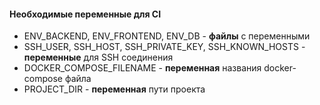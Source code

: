 #### Необходимые переменные для CI

* ENV_BACKEND, ENV_FRONTEND, ENV_DB - **файлы** с переменными
* SSH_USER, SSH_HOST, SSH_PRIVATE_KEY, SSH_KNOWN_HOSTS - 
**переменные** для SSH соединения
* DOCKER_COMPOSE_FILENAME - **переменная** названия docker-compose файла
* PROJECT_DIR - **переменная** пути проекта